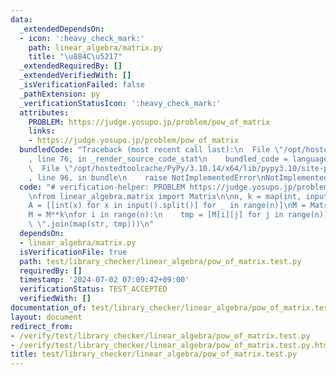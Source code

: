 ```yaml
---
data:
  _extendedDependsOn:
  - icon: ':heavy_check_mark:'
    path: linear_algebra/matrix.py
    title: "\u884C\u5217"
  _extendedRequiredBy: []
  _extendedVerifiedWith: []
  _isVerificationFailed: false
  _pathExtension: py
  _verificationStatusIcon: ':heavy_check_mark:'
  attributes:
    PROBLEM: https://judge.yosupo.jp/problem/pow_of_matrix
    links:
    - https://judge.yosupo.jp/problem/pow_of_matrix
  bundledCode: "Traceback (most recent call last):\n  File \"/opt/hostedtoolcache/PyPy/3.10.14/x64/lib/pypy3.10/site-packages/onlinejudge_verify/documentation/build.py\"\
    , line 76, in _render_source_code_stat\n    bundled_code = language.bundle(\n\
    \  File \"/opt/hostedtoolcache/PyPy/3.10.14/x64/lib/pypy3.10/site-packages/onlinejudge_verify/languages/python.py\"\
    , line 96, in bundle\n    raise NotImplementedError\nNotImplementedError\n"
  code: "# verification-helper: PROBLEM https://judge.yosupo.jp/problem/pow_of_matrix\n\
    \nfrom linear_algebra.matrix import Matrix\n\nn, k = map(int, input().split())\n\
    A = [[int(x) for x in input().split()] for _ in range(n)]\nM = Matrix(n, n, A)\n\
    M = M**k\nfor i in range(n):\n    tmp = [M[i][j] for j in range(n)]\n    print(\"\
    \ \".join(map(str, tmp)))\n"
  dependsOn:
  - linear_algebra/matrix.py
  isVerificationFile: true
  path: test/library_checker/linear_algebra/pow_of_matrix.test.py
  requiredBy: []
  timestamp: '2024-07-02 07:09:42+09:00'
  verificationStatus: TEST_ACCEPTED
  verifiedWith: []
documentation_of: test/library_checker/linear_algebra/pow_of_matrix.test.py
layout: document
redirect_from:
- /verify/test/library_checker/linear_algebra/pow_of_matrix.test.py
- /verify/test/library_checker/linear_algebra/pow_of_matrix.test.py.html
title: test/library_checker/linear_algebra/pow_of_matrix.test.py
---
```


